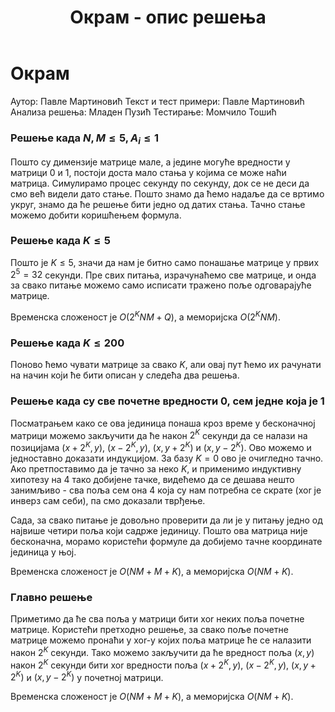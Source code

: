 ﻿---
title: Окрам - опис решења
---

# Окрам

Аутор: Павле Мартиновић
Текст и тест примери: Павле Мартиновић
Анализа решења: Младен Пузић
Тестирање: Момчило Тошић

### Решење када $N, M \leq 5, A_i \leq 1$
Пошто су димензије матрице мале, а једине могуће вредности у матрици $0$ и $1$, постоји доста мало стања у којима се може наћи матрица. Симулирамо процес секунду по секунду, док се не деси да смо већ видели дато стање. Пошто знамо да ћемо надаље да се вртимо укруг, знамо да ће решење бити једно од датих стања. Тачно стање можемо добити коришћењем формула.

### Решење када $K \leq 5$
Пошто је $K \leq 5$, значи да нам је битно само понашање матрице у првих $2^5 = 32$ секунди. Пре свих питања, израчунаћемо све матрице, и онда за свако питање можемо само исписати тражено поље одговарајуће матрице.

Временска сложеност је $O(2^KNM + Q)$, а меморијска $О(2^KNM)$. 

### Решење када $K \leq 200$ 
Поново ћемо чувати матрице за свако $K$, али овај пут ћемо их рачунати на начин који ће бити описан у следећа два решења. 

### Решење када су све почетне вредности $0$, сем једне која је $1$
Посматрањем како се ова јединица понаша кроз време у бесконачној матрици можемо закључити да ће након $2^K$ секунди да се налази на позицијама $(x+2^K, y)$, $(x-2^K, y)$, $(x, y+2^K)$ и $(x, y-2^K)$. Ово можемо и једноставно доказати индукцијом. За базу $K = 0$ ово је очигледно тачно. Ако претпоставимо да је тачно за неко $K$, и применимо индуктивну хипотезу на $4$ тако добијене тачке, видећемо да се дешава нешто занимљиво - сва поља сем она $4$ која су нам потребна се скрате (xor је инверз сам себи), па смо доказали тврђење. 

Сада, за свако питање је довољно проверити да ли је у питању једно од највише четири поља који садрже јединицу. Пошто ова матрица није бесконачна, морамо користећи формуле да добијемо тачне координате јединица у њој. 

Временска сложеност је $O(NM+M+K)$, а меморијска $O(NM+K)$. 

### Главно решење
Приметимо да ће сва поља у матрици бити xor неких поља почетне матрице. Користећи претходно решење, за свако поље почетне матрице можемо пронаћи у xor-у којих поља матрице ће се налазити након $2^K$ секунди. Тако можемо закључити да ће вредност поља $(x, y)$ након $2^K$ секунди бити xor вредности поља $(x+2^K, y)$, $(x-2^K, y)$, $(x, y+2^K)$ и $(x, y-2^K)$ у почетној матрици. 

Временска сложеност је $O(NM+M+K)$, а меморијска $O(NM+K)$.  

